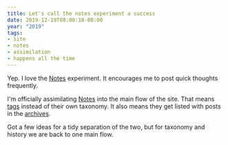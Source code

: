 ```yaml
---
title: Let's call the notes experiment a success
date: 2019-12-19T08:00:18-08:00
year: "2019"
tags:
- site
- notes
- assimilation
- happens all the time
---
```


Yep. I love the [Notes][] experiment.
It encourages me to post quick thoughts frequently.

I'm officially assimilating [Notes][] into the main flow of the site.
That means [tags][] instead of their own taxonomy.
It also means they get listed with posts in the [archives][].

Got a few ideas for a tidy separation of the two, but for taxonomy and history we are back to one main flow.

[Notes]: /note
[tags]: /tags
[archives]: /year
